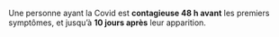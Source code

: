 Une personne ayant la Covid est **contagieuse 48 h avant** les premiers symptômes, et jusqu’à **10 jours après** leur apparition.
